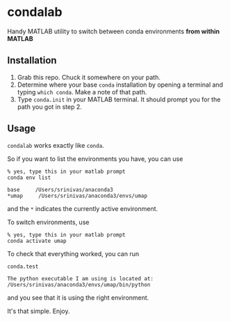 # condalab

Handy MATLAB utility to switch between conda environments **from within MATLAB**

## Installation

1. Grab this repo. Chuck it somewhere on your path.
2. Determine where your base `conda` installation by opening a terminal and typing `which conda`. Make a note of that path. 
3. Type `conda.init` in your MATLAB terminal. It should prompt you for the path you got in step 2. 


## Usage

`condalab` works exactly like `conda`. 

So if you want to list the environments you have, you can use


```
% yes, type this in your matlab prompt
conda env list 

base     /Users/srinivas/anaconda3
*umap     /Users/srinivas/anaconda3/envs/umap

```

and the `*` indicates the currently active environment. 

To switch environments, use 

```
% yes, type this in your matlab prompt
conda activate umap
```

To check that everything worked, you can run

```
conda.test

The python executable I am using is located at:
/Users/srinivas/anaconda3/envs/umap/bin/python
```

and you see that it is using the right environment. 


It's that simple. Enjoy. 
